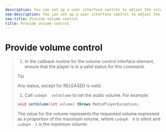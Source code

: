 ```yaml
---
description: You can set up a user interface control to adjust the volume for the video.
seo-description: You can set up a user interface control to adjust the volume for the video.
seo-title: Provide volume control
title: Provide volume control
---
```


# Provide volume control

>1. In the callback routine for the volume control interface element, ensure that the player is in a valid status for this command.
>   >[!TIP]
>   >
>   >Any status, except for RELEASED is valid.
>   
>   
>1. Call `codeph  setVolume` to set the audio volume.
>   For example:
>   ```java
>   void setVolume(int volume) throws MediaPlayerException;
>   ```
>   
>   The value for the volume represents the requested volume expressed as a proportion of the maximum volume, where `codeph  0` is silent and `codeph  1` is the maximum volume.
>   
>   
>   
>   
